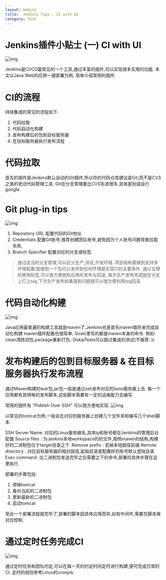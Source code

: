 ```yaml
---
layout: mobile
title:  Jenkins Tips , CI with UI
category: Tech
---
```


Jenkins插件小贴士 (一) CI with UI
=====================

![img](/img/2020/Jenkins-1.png)

Jenkins是CI/CD最常见的一个工具,通过丰富的插件,可以实现很多实用的功能.
本文以Java Web的应用一键部署为例, 简单介绍常用的插件.

# CI的流程
持续集成的常见的流程如下:
1. 代码拉取
2. 代码自动化构建
3. 发布构建后的包到目标服务器
4. 在目标服务器执行发布流程

# 代码拉取
首先的插件是Jenkins默认自动的Git插件,所以你的代码仓库建议是Git,而不是CVS之类的老旧代码管理工具.
Git在分支管理要比CVS先进很多,具体差别请自行google.

# Git plug-in tips
![img](/img/2020/Jenkins-2.png)

1. Repository URL 配置代码的Git地址
2. Credentials 配置Git账号,推荐创建团队账号,避免因为个人账号问题导致拉取失败.
3. Branch Specifier 配置对应的分支或标签.

> 通过适当的分支管理,可以区分生产,测试,开发环境.
项目结构需做到支持多环境配置,能做到一个包可以发布到任何环境是实现CI的主要条件.
通过合理的使用标签,可以很方便做到应用的发布与回滚,
每次生产发布完成就在分支上打上tag,下次生产发布如果遇到问题就可以很方便利用tag回滚.


#  代码自动化构建
![img](/img/2020/Jenkins-3.png)

Java应用最普遍的构建工具就是maven了,Jenkins也是首先maven插件来完成自动化构建
maven插件配置也很简单, Goals里写的都是maven本身的命令.
例如: clean清除旧包,package重新打包,-DskipTests可以跳过集成的测试(不推荐 :))

# 发布构建后的包到目标服务器 & 在目标服务器执行发布流程

通过Maven构建的war包,jar包一般是通过ssh发布对应的liunx服务器上去.
每一个应用都有其特殊的发布脚本,这些脚本需要有一定的运维能力去编写.

常用的插件有	"Publish Over SSH" 可以很方便地实现.
![img](/img/2020/Jenkins-4.png)

以常见的tomcat为例,一般会在对应的服务器上创建几个文件夹和编写几个shell脚本.

SSH Server Name: 对应的Linux服务器名,具体ip和账号都在Jenkins的管理后台配置
Source files : 为Jenkins本地workspace的的文件,按照maven的结构,构建好的二进制包位于target目录之下.
Remove prefix : 去掉本地路径前缀
Remote directory : 对应目标服务器的相对路径,起始目录是配置好的账号默认登陆目录.
Exec command :当二进制包发送完毕之后需要之下的命令,部署的具体步骤在这里执行.

部署的步骤包括:
1. 停掉tomcat
2. 备份当前的二进制包
3. 更新最新的二进制包
4. 启动tomcat


至此一个部署流程就完毕了,部署的脚本因具体应用而异,如有中间件,需要在脚本做对应控制.

# 通过定时任务完成CI

![img](/img/2020/Jenkins-5.png)

通过定时任务和团队约定,可以在每一天的约定时间定时进行构建,便可完成日常的CI.
定时的规则参考Linux的cronjob.



